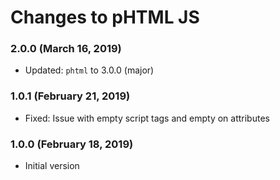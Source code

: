 # Changes to pHTML JS

### 2.0.0 (March 16, 2019)

- Updated: `phtml` to 3.0.0 (major)

### 1.0.1 (February 21, 2019)

- Fixed: Issue with empty script tags and empty on attributes

### 1.0.0 (February 18, 2019)

- Initial version
